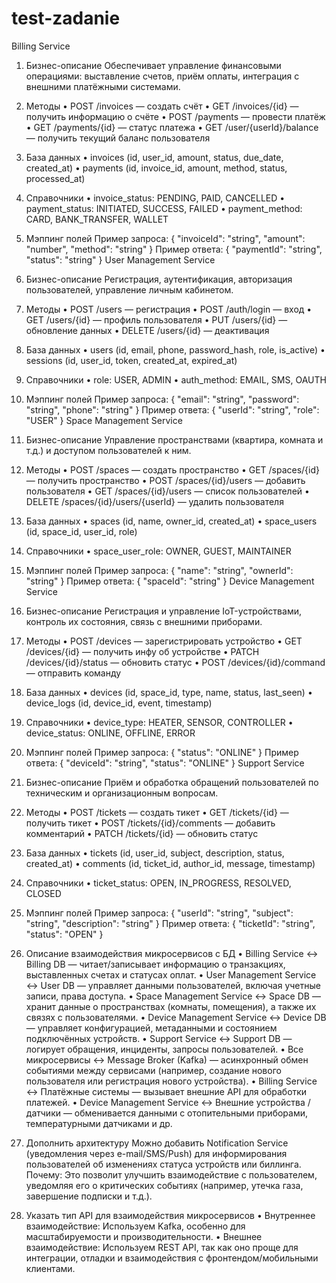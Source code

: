# test-zadanie
Billing Service
1. Бизнес-описание
Обеспечивает управление финансовыми операциями: выставление счетов, приём оплаты, интеграция с внешними платёжными системами.
2. Методы
•	POST /invoices — создать счёт
•	GET /invoices/{id} — получить информацию о счёте
•	POST /payments — провести платёж
•	GET /payments/{id} — статус платежа
•	GET /user/{userId}/balance — получить текущий баланс пользователя
3. База данных
•	invoices (id, user_id, amount, status, due_date, created_at)
•	payments (id, invoice_id, amount, method, status, processed_at)
4. Справочники
•	invoice_status: PENDING, PAID, CANCELLED
•	payment_status: INITIATED, SUCCESS, FAILED
•	payment_method: CARD, BANK_TRANSFER, WALLET
5. Мэппинг полей
Пример запроса:
{ "invoiceId": "string", "amount": "number", "method": "string" }
Пример ответа:
{ "paymentId": "string", "status": "string" }
User Management Service
1. Бизнес-описание
Регистрация, аутентификация, авторизация пользователей, управление личным кабинетом.
2. Методы
•	POST /users — регистрация
•	POST /auth/login — вход
•	GET /users/{id} — профиль пользователя
•	PUT /users/{id} — обновление данных
•	DELETE /users/{id} — деактивация
3. База данных
•	users (id, email, phone, password_hash, role, is_active)
•	sessions (id, user_id, token, created_at, expired_at)
4. Справочники
•	role: USER, ADMIN
•	auth_method: EMAIL, SMS, OAUTH
5. Мэппинг полей
Пример запроса:
{ "email": "string", "password": "string", "phone": "string" }
Пример ответа:
{ "userId": "string", "role": "USER" }
Space Management Service
1. Бизнес-описание
Управление пространствами (квартира, комната и т.д.) и доступом пользователей к ним.
2. Методы
•	POST /spaces — создать пространство
•	GET /spaces/{id} — получить пространство
•	POST /spaces/{id}/users — добавить пользователя
•	GET /spaces/{id}/users — список пользователей
•	DELETE /spaces/{id}/users/{userId} — удалить пользователя
3. База данных
•	spaces (id, name, owner_id, created_at)
•	space_users (id, space_id, user_id, role)
4. Справочники
•	space_user_role: OWNER, GUEST, MAINTAINER
5. Мэппинг полей
Пример запроса:
{ "name": "string", "ownerId": "string" }
Пример ответа:
{ "spaceId": "string" }
Device Management Service
1. Бизнес-описание
Регистрация и управление IoT-устройствами, контроль их состояния, связь с внешними приборами.
2. Методы
•	POST /devices — зарегистрировать устройство
•	GET /devices/{id} — получить инфу об устройстве
•	PATCH /devices/{id}/status — обновить статус
•	POST /devices/{id}/command — отправить команду
3. База данных
•	devices (id, space_id, type, name, status, last_seen)
•	device_logs (id, device_id, event, timestamp)
4. Справочники
•	device_type: HEATER, SENSOR, CONTROLLER
•	device_status: ONLINE, OFFLINE, ERROR
5. Мэппинг полей
Пример запроса:
{ "status": "ONLINE" }
Пример ответа:
{ "deviceId": "string", "status": "ONLINE" }
Support Service
1. Бизнес-описание
Приём и обработка обращений пользователей по техническим и организационным вопросам.
2. Методы
•	POST /tickets — создать тикет
•	GET /tickets/{id} — получить тикет
•	POST /tickets/{id}/comments — добавить комментарий
•	PATCH /tickets/{id} — обновить статус
3. База данных
•	tickets (id, user_id, subject, description, status, created_at)
•	comments (id, ticket_id, author_id, message, timestamp)
4. Справочники
•	ticket_status: OPEN, IN_PROGRESS, RESOLVED, CLOSED
5. Мэппинг полей
Пример запроса:
{ "userId": "string", "subject": "string", "description": "string" }
Пример ответа:
{ "ticketId": "string", "status": "OPEN" }

2. Описание взаимодействия микросервисов с БД 
•	Billing Service ↔ Billing DB — читает/записывает информацию о транзакциях, выставленных счетах и статусах оплат.
•	User Management Service ↔ User DB — управляет данными пользователей, включая учетные записи, права доступа.
•	Space Management Service ↔ Space DB — хранит данные о пространствах (комнаты, помещения), а также их связях с пользователями.
•	Device Management Service ↔ Device DB — управляет конфигурацией, метаданными и состоянием подключённых устройств.
•	Support Service ↔ Support DB — логирует обращения, инциденты, запросы пользователей.
•	Все микросервисы ↔ Message Broker (Kafka) — асинхронный обмен событиями между сервисами (например, создание нового пользователя или регистрация нового устройства).
•	Billing Service ↔ Платёжные системы — вызывает внешние API для обработки платежей.
•	Device Management Service ↔ Внешние устройства / датчики — обменивается данными с отопительными приборами, температурными датчиками и др.

1. Дополнить архитектуру
Можно добавить Notification Service (уведомления через e-mail/SMS/Push) для информирования пользователей об изменениях статуса устройств или биллинга.
Почему:
Это позволит улучшить взаимодействие с пользователем, уведомляя его о критических событиях (например, утечка газа, завершение подписки и т.д.).
2. Указать тип API для взаимодействия микросервисов
•	Внутреннее взаимодействие:
Используем Kafka, особенно для масштабируемости и производительности.
•	Внешнее взаимодействие:
Используем REST API, так как оно проще для интеграции, отладки и взаимодействия с фронтендом/мобильными клиентами.

